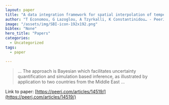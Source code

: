 ```yaml
---
layout: paper
title: "A data integration framework for spatial interpolation of temperature observations using climate model data"
author: "T Economou, G Lazoglou, A Tzyrkalli, K Constantinidou… - PeerJ, 2023 - peerj.com"
image: "/assets/img/SBI-icon-192x192.png"
bibtex: "None"
hero_title: "Papers"
categories:
  - Uncategorized
tags:
  - paper

---
```

>… The approach is Bayesian which facilitates uncertainty quantification and simulation based inference, as illustrated by application to two countries from the Middle East …

Link to paper: [https://peerj.com/articles/14519/](https://peerj.com/articles/14519/)


